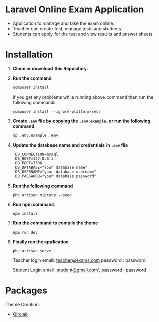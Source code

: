 # Laravel Online Exam Application

- Application to manage and take the exam online.
- Teacher can create test, manage tests and students.
- Students can apply for the test and view results and answer sheets.



# Installation

1. **Clone or download this Repository.**
2. **Run the command**
   ```
   composer install
   ```
   if you get any problems while running above command then run the following command.
   ```
   composer install --ignore-platform-reqs
   ```

3. **Create `.env` file by copying the `.env.example`, or run the following command**
   ```
   cp .env.example .env
   ```

4. **Update the database name and credentials in `.env` file**  
   ```
    DB_CONNECTION=mysql
    DB_HOST=127.0.0.1
    DB_PORT=3306
    DB_DATABASE="Your database name"
    DB_USERNAME="your database username"
    DB_PASSWORD="your database password"
   ```
5. **Run the following command**
   ```
   php artisan migrate --seed
   ```
6. **Run npm command**
   ```
   npm install
   ```
7. **Run the command to compile the theme**
    ```
    npm run dev
    ```
8. **Finally run the application**
   ```
   php artisan serve
   ```
   Teacher login
   email: teacher@exams.com
   password : password

   Student Login
   email: student@gmail.com',
   password : password


# Packages

Theme Creation.
   - [Qirolab](https://github.com/qirolab/laravel-themer)





